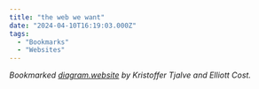 ```yaml
---
title: "the web we want"
date: "2024-04-10T16:19:03.000Z"
tags: 
  - "Bookmarks"
  - "Websites"
---
```


_Bookmarked [diagram.website](https://diagram.website/) by Kristoffer Tjalve and Elliott Cost._
